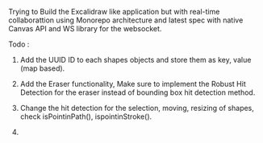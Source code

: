 Trying to Build the Excalidraw like application but with real-time collaborattion using Monorepo architecture and latest spec with native Canvas API and WS library for the websocket.


Todo : 

1. Add the UUID ID to each shapes objects and store them as key, value (map based).

2. Add the Eraser functionality, Make sure to implement the Robust Hit Detection for the eraser instead of bounding box hit detection method.

3. Change the hit detection for the selection, moving, resizing of shapes, check isPointinPath(), ispointinStroke().

4. 